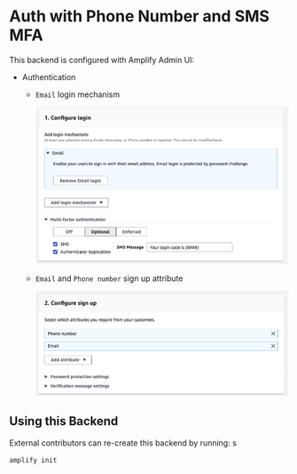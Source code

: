 # Auth with Phone Number and SMS MFA

This backend is configured with Amplify Admin UI:

- Authentication

  - `Email` login mechanism

    ![Screenshot of phone number configuration w/ SMS MFA required](screenshot-login.png)

  - `Email` and `Phone number` sign up attribute

    ![Screenshot of phone number sign up attribute](screenshot-signup.png)

## Using this Backend

External contributors can re-create this backend by running:
s

```shell
amplify init
```

